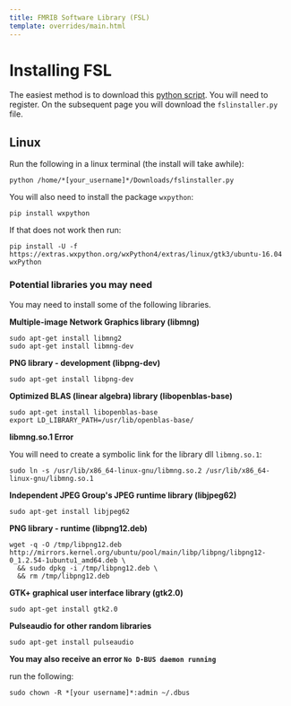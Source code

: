 ```yaml
---
title: FMRIB Software Library (FSL)
template: overrides/main.html
---
```


# Installing FSL

The easiest method is to download this [python script](https://fsl.fmrib.ox.ac.uk/fsldownloads_registration/). You will need to register. On the subsequent page you will download the `fslinstaller.py` file.

## Linux

Run the following in a linux terminal (the install will take awhile):

```console
python /home/*[your_username]*/Downloads/fslinstaller.py
```

You will also need to install the package `wxpython`:

```console
pip install wxpython
```

If that does not work then run:

```console
pip install -U -f https://extras.wxpython.org/wxPython4/extras/linux/gtk3/ubuntu-16.04 wxPython
```

### Potential libraries you may need

You may need to install some of the following libraries.

**Multiple-image Network Graphics library (libmng)**

```console
sudo apt-get install libmng2
sudo apt-get install libmng-dev
```

**PNG library - development (libpng-dev)**

```console
sudo apt-get install libpng-dev
```

**Optimized BLAS (linear algebra) library (libopenblas-base)**

```console
sudo apt-get install libopenblas-base
export LD_LIBRARY_PATH=/usr/lib/openblas-base/
```

**libmng.so.1 Error**

You will need to create a symbolic link for the library dll ```libmng.so.1```:

```console
sudo ln -s /usr/lib/x86_64-linux-gnu/libmng.so.2 /usr/lib/x86_64-linux-gnu/libmng.so.1
```

**Independent JPEG Group's JPEG runtime library (libjpeg62)**

```console
sudo apt-get install libjpeg62
```

**PNG library - runtime (libpng12.deb)**

```console
wget -q -O /tmp/libpng12.deb http://mirrors.kernel.org/ubuntu/pool/main/libp/libpng/libpng12-0_1.2.54-1ubuntu1_amd64.deb \
  && sudo dpkg -i /tmp/libpng12.deb \
  && rm /tmp/libpng12.deb
```

**GTK+ graphical user interface library (gtk2.0)**

```console
sudo apt-get install gtk2.0
```

**Pulseaudio for other random libraries**

```console
sudo apt-get install pulseaudio
```

**You may also receive an error `No D-BUS daemon running`**

run the following:

```console
sudo chown -R *[your username]*:admin ~/.dbus
```

